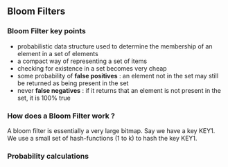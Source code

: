 ## Bloom Filters

### Bloom Filter key points
* probabilistic data structure used to determine the membership of an element in a set of elements
* a compact way of representing a set of items
* checking for existence in a set becomes very cheap
* some probability of **false positives** : an element not in the set may still be returned as being present in the set
* never **false negatives** : if it returns that an element is not present in the set, it is 100% true

### How does a Bloom Filter work ?   
A bloom filter is essentially a very large bitmap. Say we have a key KEY1. We use a small set of hash-functions (1 to k) to hash the key KEY1.


### Probability calculations

